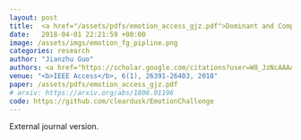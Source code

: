 ```yaml
---
layout: post
title:  <a href="/assets/pdfs/emotion_access_gjz.pdf">Dominant and Complementary Emotion Recognition From Still Images of Faces</a>
date:   2018-04-01 22:21:59 +00:00
image: /assets/imgs/emotion_fg_pipline.png
categories: research
author: "Jianzhu Guo"
authors: <a href="https://scholar.google.com/citations?user=W8_JzNcAAAAJ"><strong><u>Jianzhu Guo</u></strong></a>, <a href="https://scholar.google.com/citations?user=cuJ3QG8AAAAJ">Zhen Lei</a>, <a href="https://scholar.google.com/citations?user=bSbc7FQAAAAJ">Jun Wan</a>, et al.
venue: "<b>IEEE Access</b>, 6(1), 26391-26403, 2018"
paper: /assets/pdfs/emotion_access_gjz.pdf
# arxiv: https://arxiv.org/abs/1806.01196
code: https://github.com/cleardusk/EmotionChallenge
---
```

External journal version.
<!-- Micro emotion recognition is a very challenging problem because of the subtle appearance variants among different facial expression classes. To deal with the mentioned problem, we proposed a multi-modality convolutional neural networks (CNNs) based on visual and geometrical information in this paper. In the final testing phase of Micro Emotion Challenge, our method has got the first place with the misclassiﬁcation of 80.212137. -->

